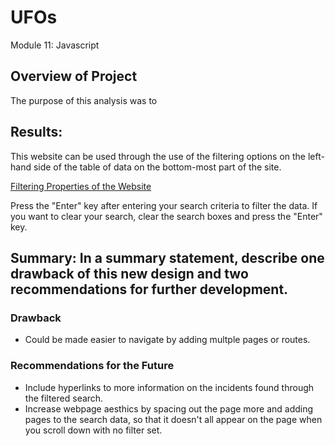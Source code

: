 # UFOs
Module 11: Javascript 

## Overview of Project
The purpose of this analysis was to 

## Results: 
This website can be used through the use of the filtering options on the left-hand side of the table of data on the bottom-most part of the site. 

[Filtering Properties of the Website](url)

Press the "Enter" key after entering your search criteria to filter the data.  If you want to clear your search, clear the search boxes and press the "Enter" key. 

## Summary: In a summary statement, describe one drawback of this new design and two recommendations for further development.
### Drawback
- Could be made easier to navigate by adding multple pages or routes. 

### Recommendations for the Future
- Include hyperlinks to more information on the incidents found through the filtered search. 
- Increase webpage aesthics by spacing out the page more and adding pages to the search data, so that it doesn't all appear on the page when you scroll down with no filter set. 

